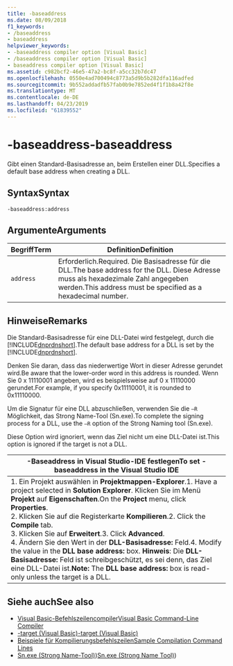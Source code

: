 ```yaml
---
title: -baseaddress
ms.date: 08/09/2018
f1_keywords:
- /baseaddress
- baseaddress
helpviewer_keywords:
- -baseaddress compiler option [Visual Basic]
- /baseaddress compiler option [Visual Basic]
- baseaddress compiler option [Visual Basic]
ms.assetid: c982bcf2-46e5-47a2-bc8f-a5cc32b7dc47
ms.openlocfilehash: 0550e4ad700494c8773a5d9b5b282dfa116adfed
ms.sourcegitcommit: 9b552addadfb57fab0b9e7852ed4f1f1b8a42f8e
ms.translationtype: MT
ms.contentlocale: de-DE
ms.lasthandoff: 04/23/2019
ms.locfileid: "61839552"
---
```

# <a name="-baseaddress"></a><span data-ttu-id="7fca6-102">-baseaddress</span><span class="sxs-lookup"><span data-stu-id="7fca6-102">-baseaddress</span></span>
<span data-ttu-id="7fca6-103">Gibt einen Standard-Basisadresse an, beim Erstellen einer DLL.</span><span class="sxs-lookup"><span data-stu-id="7fca6-103">Specifies a default base address when creating a DLL.</span></span>  
  
## <a name="syntax"></a><span data-ttu-id="7fca6-104">Syntax</span><span class="sxs-lookup"><span data-stu-id="7fca6-104">Syntax</span></span>  
  
```  
-baseaddress:address  
```  
  
## <a name="arguments"></a><span data-ttu-id="7fca6-105">Argumente</span><span class="sxs-lookup"><span data-stu-id="7fca6-105">Arguments</span></span>  
  
|<span data-ttu-id="7fca6-106">Begriff</span><span class="sxs-lookup"><span data-stu-id="7fca6-106">Term</span></span>|<span data-ttu-id="7fca6-107">Definition</span><span class="sxs-lookup"><span data-stu-id="7fca6-107">Definition</span></span>|  
|---|---|  
|`address`|<span data-ttu-id="7fca6-108">Erforderlich.</span><span class="sxs-lookup"><span data-stu-id="7fca6-108">Required.</span></span> <span data-ttu-id="7fca6-109">Die Basisadresse für die DLL.</span><span class="sxs-lookup"><span data-stu-id="7fca6-109">The base address for the DLL.</span></span> <span data-ttu-id="7fca6-110">Diese Adresse muss als hexadezimale Zahl angegeben werden.</span><span class="sxs-lookup"><span data-stu-id="7fca6-110">This address must be specified as a hexadecimal number.</span></span>|  
  
## <a name="remarks"></a><span data-ttu-id="7fca6-111">Hinweise</span><span class="sxs-lookup"><span data-stu-id="7fca6-111">Remarks</span></span>  
 <span data-ttu-id="7fca6-112">Die Standard-Basisadresse für eine DLL-Datei wird festgelegt, durch die [!INCLUDE[dnprdnshort](~/includes/dnprdnshort-md.md)].</span><span class="sxs-lookup"><span data-stu-id="7fca6-112">The default base address for a DLL is set by the [!INCLUDE[dnprdnshort](~/includes/dnprdnshort-md.md)].</span></span>  
  
 <span data-ttu-id="7fca6-113">Denken Sie daran, dass das niederwertige Wort in dieser Adresse gerundet wird.</span><span class="sxs-lookup"><span data-stu-id="7fca6-113">Be aware that the lower-order word in this address is rounded.</span></span> <span data-ttu-id="7fca6-114">Wenn Sie 0 x 11110001 angeben, wird es beispielsweise auf 0 x 11110000 gerundet.</span><span class="sxs-lookup"><span data-stu-id="7fca6-114">For example, if you specify 0x11110001, it is rounded to 0x11110000.</span></span>  
  
 <span data-ttu-id="7fca6-115">Um die Signatur für eine DLL abzuschließen, verwenden Sie die `–R` Möglichkeit, das Strong Name-Tool (Sn.exe).</span><span class="sxs-lookup"><span data-stu-id="7fca6-115">To complete the signing process for a DLL, use the `–R` option of the Strong Naming tool (Sn.exe).</span></span>  
  
 <span data-ttu-id="7fca6-116">Diese Option wird ignoriert, wenn das Ziel nicht um eine DLL-Datei ist.</span><span class="sxs-lookup"><span data-stu-id="7fca6-116">This option is ignored if the target is not a DLL.</span></span>  
  
|<span data-ttu-id="7fca6-117">-Baseaddress in Visual Studio-IDE festlegen</span><span class="sxs-lookup"><span data-stu-id="7fca6-117">To set -baseaddress in the Visual Studio IDE</span></span>|  
|---|  
|<span data-ttu-id="7fca6-118">1.  Ein Projekt auswählen in **Projektmappen-Explorer**.</span><span class="sxs-lookup"><span data-stu-id="7fca6-118">1.  Have a project selected in **Solution Explorer**.</span></span> <span data-ttu-id="7fca6-119">Klicken Sie im Menü **Projekt** auf **Eigenschaften**.</span><span class="sxs-lookup"><span data-stu-id="7fca6-119">On the **Project** menu, click **Properties**.</span></span> <br /><span data-ttu-id="7fca6-120">2.  Klicken Sie auf die Registerkarte **Kompilieren**.</span><span class="sxs-lookup"><span data-stu-id="7fca6-120">2.  Click the **Compile** tab.</span></span><br /><span data-ttu-id="7fca6-121">3.  Klicken Sie auf **Erweitert**.</span><span class="sxs-lookup"><span data-stu-id="7fca6-121">3.  Click **Advanced**.</span></span><br /><span data-ttu-id="7fca6-122">4.  Ändern Sie den Wert in der **DLL-Basisadresse:** Feld.</span><span class="sxs-lookup"><span data-stu-id="7fca6-122">4.  Modify the value in the **DLL base address:** box.</span></span> <span data-ttu-id="7fca6-123">**Hinweis**:      Die **DLL-Basisadresse:** Feld ist schreibgeschützt, es sei denn, das Ziel eine DLL-Datei ist.</span><span class="sxs-lookup"><span data-stu-id="7fca6-123">**Note:**      The **DLL base address:** box is read-only unless the target is a DLL.</span></span>|  
  
## <a name="see-also"></a><span data-ttu-id="7fca6-124">Siehe auch</span><span class="sxs-lookup"><span data-stu-id="7fca6-124">See also</span></span>

- [<span data-ttu-id="7fca6-125">Visual Basic-Befehlszeilencompiler</span><span class="sxs-lookup"><span data-stu-id="7fca6-125">Visual Basic Command-Line Compiler</span></span>](../../../visual-basic/reference/command-line-compiler/index.md)
- [<span data-ttu-id="7fca6-126">-target (Visual Basic)</span><span class="sxs-lookup"><span data-stu-id="7fca6-126">-target (Visual Basic)</span></span>](../../../visual-basic/reference/command-line-compiler/target.md)
- [<span data-ttu-id="7fca6-127">Beispiele für Kompilierungsbefehlszeilen</span><span class="sxs-lookup"><span data-stu-id="7fca6-127">Sample Compilation Command Lines</span></span>](../../../visual-basic/reference/command-line-compiler/sample-compilation-command-lines.md)
- <span data-ttu-id="7fca6-128">[Sn.exe (Strong Name-Tool)](../../../framework/tools/sn-exe-strong-name-tool.md))</span><span class="sxs-lookup"><span data-stu-id="7fca6-128">[Sn.exe (Strong Name Tool)](../../../framework/tools/sn-exe-strong-name-tool.md))</span></span>
